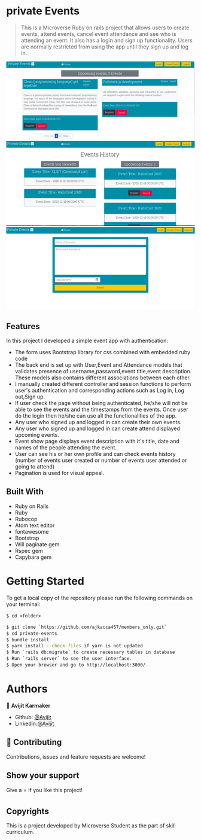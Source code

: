 # private Events

> This is a Microverse Ruby on rails project that allows users to create events, attend events, cancel event attendance and see who is attending an event. It also has a login and sign up functionality. Users are normally
restricted from using the app until they sign up and log in.

![screenshot](./app/assets/images/interface1.png)
![screenshot](./app/assets/images/interface2.png)
![screenshot](./app/assets/images/interface3.png)

## Features
In this project I developed a simple event app with authentication:

- The form uses Bootstrap library for css combined with embedded ruby code
- The back end is set up with User,Event and Attendance models that validates presence of username,password,event title,event description. These models also contains different associations between each other.
- I manually created different controller and session functions to perform user's authentication and corresponding actions such as Log in, Log out,Sign up.
- If user check the page without being authenticated, he/she will not be able to see the events and the timestamps from the events. Once user do the login then he/she can use all the functionalities of the app.
- Any user who signed up and logged in can create their own events.
- Any user who signed up and logged in can create attend displayed upcoming events.
- Event show page displays event description with it's title, date and names of the people attending the event.
- User can see his or her own profile and can check events history (number of events user created or number of events user attended or going to attend)
- Pagination is used for visual appeal.

## Built With

- Ruby on Rails
- Ruby
- Rubocop
- Atom text editor
- fontawesome
- Bootstrap
- Will paginate gem
- Rspec gem
- Capybara gem

# Getting Started

To get a local copy of the repository please run the following commands on your terminal:

```
$ cd <folder>
```

```bash
$ git clone `https://github.com/ajkacca457/members_only.git`
$ cd private-events
$ bundle install
$ yarn install --check-files if yarn is not updated
$ Run `rails db:migrate` to create necessary tables in database
$ Run `rails server` to see the user interface.
$ Open your browser and go to http://localhost:3000/
```

# Authors

👤 **Avijit Karmaker**

- Github: [@Avijit](https://github.com/ajkacca457)
- Linkedin:[@Avijit](https://www.linkedin.com/in/avijit-karmaker-8738a54)

## 🤝 Contributing

Contributions, issues and feature requests are welcome!

## Show your support

Give a ⭐️ if you like this project!

## Copyrights
This is a project developed by Microverse Student as the part of skill curriculum.
